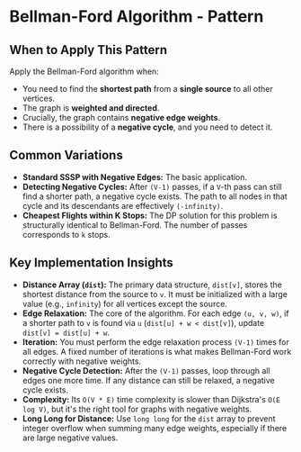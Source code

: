 # Bellman-Ford Algorithm - Pattern

## When to Apply This Pattern
Apply the Bellman-Ford algorithm when:
* You need to find the **shortest path** from a **single source** to all other vertices.
* The graph is **weighted and directed**.
* Crucially, the graph contains **negative edge weights**.
* There is a possibility of a **negative cycle**, and you need to detect it.

## Common Variations
* **Standard SSSP with Negative Edges:** The basic application.
* **Detecting Negative Cycles:** After `(V-1)` passes, if a `V`-th pass can still find a shorter path, a negative cycle exists. The path to all nodes in that cycle and its descendants are effectively `(-infinity)`.
* **Cheapest Flights within K Stops:** The DP solution for this problem is structurally identical to Bellman-Ford. The number of passes corresponds to `k` stops.

## Key Implementation Insights
* **Distance Array (`dist`):** The primary data structure, `dist[v]`, stores the shortest distance from the source to `v`. It must be initialized with a large value (e.g., `infinity`) for all vertices except the source.
* **Edge Relaxation:** The core of the algorithm. For each edge `(u, v, w)`, if a shorter path to `v` is found via `u` (`dist[u] + w < dist[v]`), update `dist[v] = dist[u] + w`.
* **Iteration:** You must perform the edge relaxation process `(V-1)` times for all edges. A fixed number of iterations is what makes Bellman-Ford work correctly with negative weights.
* **Negative Cycle Detection:** After the `(V-1)` passes, loop through all edges one more time. If any distance can still be relaxed, a negative cycle exists.
* **Complexity:** Its `O(V * E)` time complexity is slower than Dijkstra's `O(E log V)`, but it's the right tool for graphs with negative weights.
* **Long Long for Distance:** Use `long long` for the `dist` array to prevent integer overflow when summing many edge weights, especially if there are large negative values.
